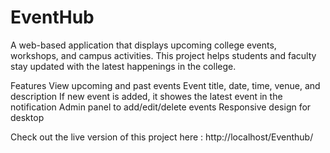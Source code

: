 # EventHub
A web-based application that displays upcoming college events, workshops, and campus activities. This project helps students and faculty stay updated with the latest happenings in the college.

 Features
View upcoming and past events
Event title, date, time, venue, and description
If new event is added, it showes the latest event in the notification
Admin panel to add/edit/delete events
Responsive design for desktop

Check out the live version of this project here :
http://localhost/Eventhub/
